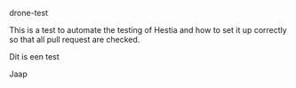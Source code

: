 drone-test

This is a test to automate the testing of Hestia and how to set it up correctly so that all pull request are checked. 

Dit is een test 

Jaap